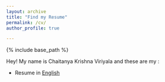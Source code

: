```yaml
---
layout: archive
title: "Find my Resume"
permalink: /cv/
author_profile: true

---
```


{% include base_path %}


Hey! My name is Chaitanya Krishna Viriyala and these are my :

- Resume in <a href="https://drive.google.com/file/d/1TIXAGFShXWAsIB85NWFmWxSdP1v6YSSY/view?usp=sharing" target="_blank">English</a>     
